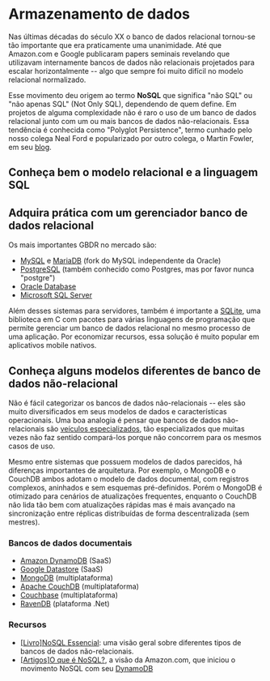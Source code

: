 # Armazenamento de dados

Nas últimas décadas do século XX o banco de dados relacional tornou-se tão
importante que era praticamente uma unanimidade. Até que Amazon.com e Google
publicaram papers seminais revelando que utilizavam internamente bancos de dados
não relacionais projetados para escalar horizontalmente -- algo que sempre foi
muito difícil no modelo relacional normalizado.

Esse movimento deu origem ao termo **NoSQL** que significa "não SQL" ou "não
apenas SQL" (Not Only SQL), dependendo de quem define. Em projetos de alguma
complexidade não é raro o uso de um banco de dados relacional junto com um ou
mais bancos de dados não-relacionais. Essa tendência é conhecida como "Polyglot
Persistence", termo cunhado pelo nosso colega Neal Ford e popularizado por outro
colega, o Martin Fowler, em seu
[blog](http://martinfowler.com/bliki/PolyglotPersistence.html).

<!-- toc -->

## Conheça bem o modelo relacional e a linguagem SQL

## Adquira prática com um gerenciador banco de dados relacional

Os mais importantes GBDR no mercado são:

* [MySQL](https://www.mysql.com/) e [MariaDB](https://mariadb.org/) (fork do
  MySQL independente da Oracle)
* [PostgreSQL](https://www.postgresql.org/) (também conhecido como Postgres,
  mas por favor nunca "postgre")
* [Oracle Database](https://www.oracle.com/database/index.html)
* [Microsoft SQL Server](https://www.microsoft.com/pt-br/server-cloud/products/sql-server/overview.aspx)

Além desses sistemas para servidores, também é importante a
[SQLite](https://www.sqlite.org/), uma biblioteca em C com pacotes para várias
linguagens de programação que permite gerenciar um banco de dados relacional no
mesmo processo de uma aplicação. Por economizar recursos, essa solução é muito
popular em aplicativos mobile nativos.

## Conheça alguns modelos diferentes de banco de dados não-relacional

Não é fácil categorizar os bancos de dados não-relacionais -- eles são muito
diversificados em seus modelos de dados e características operacionais. Uma boa
analogia é pensar que bancos de dados não-relacionais são [veículos
especializados](http://www.slideshare.net/ramalho/modelos-ricos/39), tão
especializados que muitas vezes não faz sentido compará-los porque não concorrem
para os mesmos casos de uso.

Mesmo entre sistemas que possuem modelos de dados parecidos, há diferenças
importantes de arquitetura. Por exemplo, o MongoDB e o CouchDB ambos adotam o
modelo de dados documental, com registros complexos, aninhados e sem esquemas
pré-definidos. Porém o MongoDB é otimizado para cenários de atualizações
frequentes, enquanto o CouchDB não lida tão bem com atualizações rápidas mas é
mais avançado na sincronização entre réplicas distribuídas de forma
descentralizada (sem mestres).

### Bancos de dados documentais

* [Amazon DynamoDB](https://aws.amazon.com/pt/dynamodb/) (SaaS)
* [Google Datastore](https://cloud.google.com/datastore/docs/) (SaaS)
* [MongoDB](https://www.mongodb.com/) (multiplataforma)
* [Apache CouchDB](http://couchdb.apache.org/) (multiplataforma)
* [Couchbase](http://www.couchbase.com/) (multiplataforma)
* [RavenDB](https://ravendb.net/) (plataforma .Net)

### Recursos

* [[Livro]NoSQL Essencial](http://novatec.com.br/livros/nosql-essencial/): uma
  visão geral sobre diferentes tipos de bancos de dados não-relacionais.
* [[Artigos]O que é NoSQL?](https://aws.amazon.com/pt/nosql/), a visão da
  Amazon.com, que iniciou o movimento NoSQL com seu
  [DynamoDB](https://aws.amazon.com/pt/dynamodb/)
